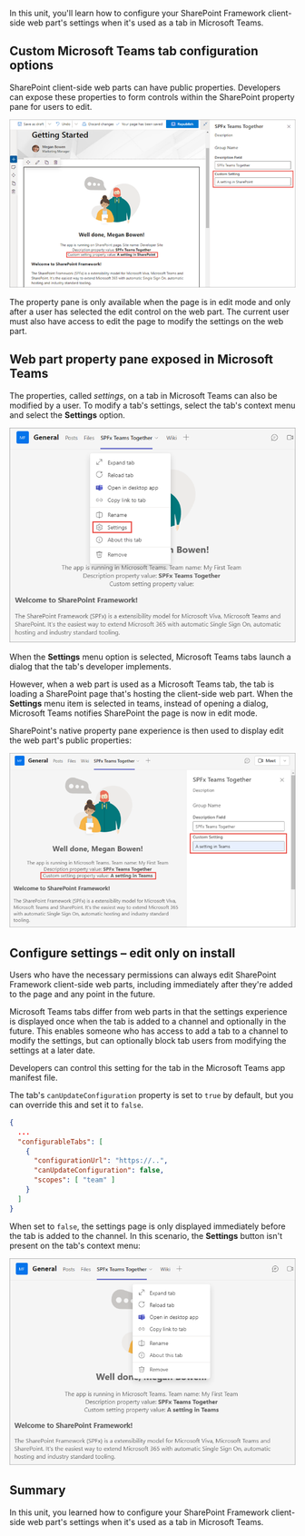 In this unit, you'll learn how to configure your SharePoint Framework client-side web part's settings when it's used as a tab in Microsoft Teams.

## Custom Microsoft Teams tab configuration options

SharePoint client-side web parts can have public properties. Developers can expose these properties to form controls within the SharePoint property pane for users to edit.

![Screenshot displaying properties of a web part in SharePoint](../media/07-update-settings-step-01.png)

The property pane is only available when the page is in edit mode and only after a user has selected the edit control on the web part. The current user must also have access to edit the page to modify the settings on the web part.

## Web part property pane exposed in Microsoft Teams

The properties, called *settings*, on a tab in Microsoft Teams can also be modified by a user. To modify a tab's settings, select the tab's context menu and select the **Settings** option.

![Screenshot of a tab's settings menu option.](../media/07-update-settings-step-02.png)

When the **Settings** menu option is selected, Microsoft Teams tabs launch a dialog that the tab's developer implements.

However, when a web part is used as a Microsoft Teams tab, the tab is loading a SharePoint page that's hosting the client-side web part. When the **Settings** menu item is selected in teams, instead of opening a dialog, Microsoft Teams notifies SharePoint the page is now in edit mode.

SharePoint's native property pane experience is then used to display edit the web part's public properties:

![Screenshot of a web part's public properties.](../media/07-update-settings-step-03.png)

## Configure settings – edit only on install

Users who have the necessary permissions can always edit SharePoint Framework client-side web parts, including immediately after they're added to the page and any point in the future.

Microsoft Teams tabs differ from web parts in that the settings experience is displayed once when the tab is added to a channel and optionally in the future. This enables someone who has access to add a tab to a channel to modify the settings, but can optionally block tab users from modifying the settings at a later date.

Developers can control this setting for the tab in the Microsoft Teams app manifest file.

The tab's `canUpdateConfiguration` property is set to `true` by default, but you can override this and set it to `false`.

```json
{
  ...
  "configurableTabs": [
    {
      "configurationUrl": "https://..",
      "canUpdateConfiguration": false,
      "scopes": [ "team" ]
    }
  ]
}
```

When set to `false`, the settings page is only displayed immediately before the tab is added to the channel. In this scenario, the **Settings** button isn't present on the tab's context menu:

![Screenshot of a tab's context menu options without Settings.](../media/07-update-settings-step-11.png)

## Summary

In this unit, you learned how to configure your SharePoint Framework client-side web part's settings when it's used as a tab in Microsoft Teams.
